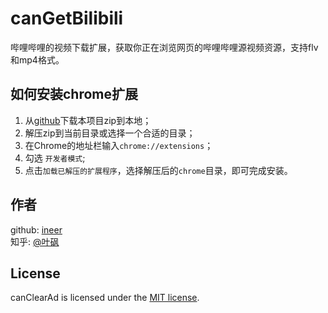 # canGetBilibili
哔哩哔哩的视频下载扩展，获取你正在浏览网页的哔哩哔哩源视频资源，支持flv和mp4格式。

## 如何安装chrome扩展

1. 从[github](https://github.com/ineer/canGetBilibili/archive/master.zip)下载本项目zip到本地；
2. 解压zip到当前目录或选择一个合适的目录；
3. 在Chrome的地址栏输入`chrome://extensions`；
4. 勾选 `开发者模式`;
4. 点击`加载已解压的扩展程序`，选择解压后的`chrome`目录，即可完成安装。

## 作者

github: [ineer](https://github.com/ineer)  
知乎: [@叶砜](http://www.zhihu.com/people/ineer)

## License

canClearAd is licensed under the [MIT license](http://opensource.org/licenses/MIT).

